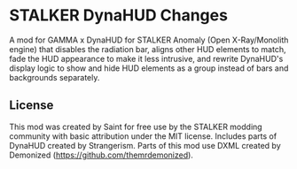 # STALKER DynaHUD Changes

A mod for GAMMA x DynaHUD for STALKER Anomaly (Open X-Ray/Monolith engine) that disables the radiation bar, aligns other HUD elements to match, fade the HUD appearance to make it less intrusive, and rewrite DynaHUD's display logic to show and hide HUD elements as a group instead of bars and backgrounds separately.

## License

This mod was created by Saint for free use by the STALKER modding community with basic attribution under the MIT license. Includes parts of DynaHUD created by Strangerism. Parts of this mod use DXML created by Demonized (https://github.com/themrdemonized).